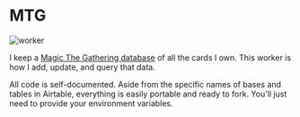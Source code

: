 # MTG

![worker](https://github.com/fourjuaneight/mtg/actions/workflows/worker.yml/badge.svg)<br/>

I keep a [Magic The Gathering database](https://cleverlaziness.com/mtg/) of all the cards I own. This worker is how I add, update, and query that data.

All code is self-documented. Aside from the specific names of bases and tables in Airtable, everything is easily portable and ready to fork. You'll just need to provide your environment variables.